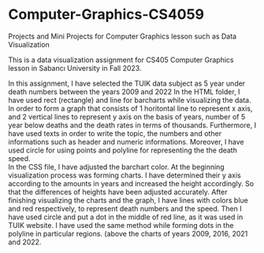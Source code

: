 # Computer-Graphics-CS4059
Projects and Mini Projects for Computer Graphics lesson such as Data Visualization


This is a data visualization assignment for CS405 Computer Graphics lesson in Sabancı University in Fall 2023.

In this assignment, I have selected the TUIK data subject as 5 year under death numbers between the years 2009 and 2022 In the HTML folder, I have used rect (rectangle) and line for barcharts while visualizing the data.
In order to form a graph that consists of 1 horitontal line to represent x axis, and 2 vertical lines to represent y axis on the basis of years, number of 5 year below deaths and the death rates in terms of thousands. 
Furthermore, I have used texts in order to write the topic, the numbers and other informations such as header and numeric informations. 
Moreover, I have used circle for using points and polyline for representing the the death speed.  
In the CSS file, I have adjusted the barchart color.  At the beginning visualization process was forming charts.
I have determined their y axis according to the amounts in years and increased the height accordingly. So that the differences of heights have been adjusted accurately.
After finishing visualizing the charts and the graph, I have lines with colors blue and red respectively, to represent death numbers and the speed.
Then I have used circle and put a dot in the middle of red line, as it was used in TUIK website. I have used the same method while forming dots in the polyline in particular regions. (above the charts of years 2009, 2016, 2021 and 2022.
